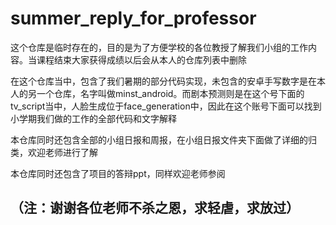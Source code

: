 #  summer_reply_for_professor
这个仓库是临时存在的，目的是为了方便学校的各位教授了解我们小组的工作内容。当课程结束大家获得成绩以后会从本人的仓库列表中删除

在这个仓库当中，包含了我们暑期的部分代码实现，未包含的安卓手写数字是在本人的另一个仓库，名字叫做minst_android。而剧本预测则是在这个号下面的tv_script当中，人脸生成位于face_generation中，因此在这个账号下面可以找到小学期我们做的工作的全部代码和文字解释

本仓库同时还包含全部的小组日报和周报，在小组日报文件夹下面做了详细的归类，欢迎老师进行了解

本仓库同时还包含了项目的答辩ppt，同样欢迎老师参阅
 ## （注：谢谢各位老师不杀之恩，求轻虐，求放过）
